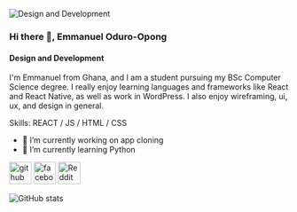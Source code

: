 ![Design and Development](https://www.shutterstock.com/image-vector/programming-web-banner-best-languages-260nw-1676060566.jpg)
### Hi there 👋, Emmanuel Oduro-Opong
#### Design and Development


I'm Emmanuel from Ghana, and I am a student pursuing my BSc Computer Science degree. I really enjoy learning languages and frameworks like React and React Native, as well as work in WordPress. I also enjoy wireframing, ui, ux, and design in general.

Skills: REACT / JS / HTML / CSS

- 🔭 I’m currently working on app cloning 
- 🌱 I’m currently learning Python 


[<img src='https://cdn.jsdelivr.net/npm/simple-icons@3.0.1/icons/github.svg' alt='github' height='40'>](https://github.com/Dru-pong)  [<img src='https://cdn.jsdelivr.net/npm/simple-icons@3.0.1/icons/facebook.svg' alt='facebook' height='40'>](https://www.facebook.com/EmmanuelOduro-Opong)  [<img src='https://cdn.jsdelivr.net/npm/simple-icons@3.0.1/icons/reddit.svg' alt='Reddit' height='40'>](https://www.reddit.com/user/drupong)  

![GitHub stats](https://github-readme-stats.vercel.app/api?username=Dru-pong&show_icons=true)  

